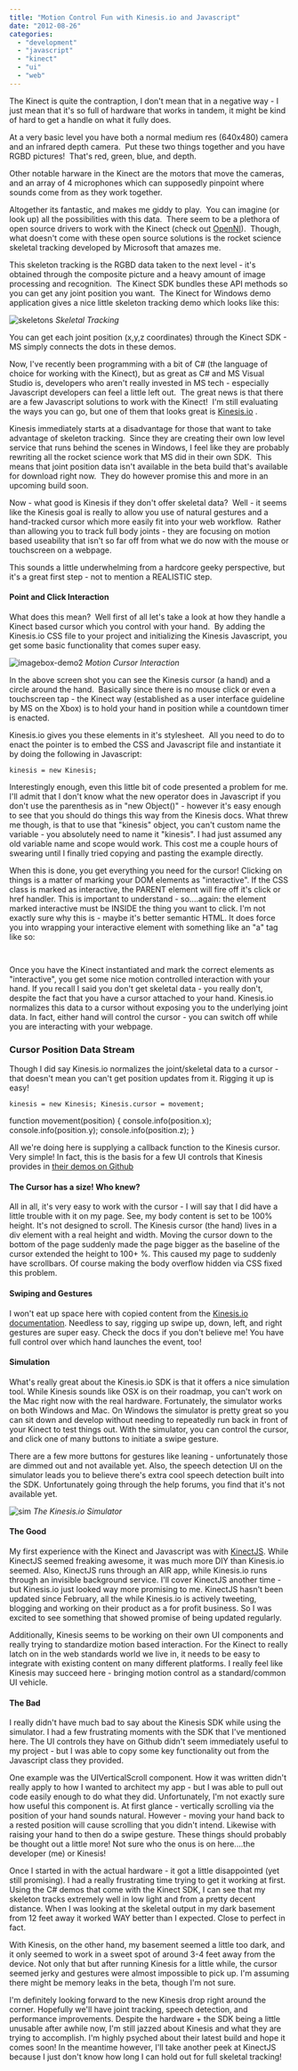 ```yaml
---
title: "Motion Control Fun with Kinesis.io and Javascript"
date: "2012-08-26"
categories:
  - "development"
  - "javascript"
  - "kinect"
  - "ui"
  - "web"
---
```


The Kinect is quite the contraption, I don't mean that in a negative way - I just mean that it's so full of hardware that works in tandem, it might be kind of hard to get a handle on what it fully does.

At a very basic level you have both a normal medium res (640x480) camera and an infrared depth camera.  Put these two things together and you have RGBD pictures!  That's red, green, blue, and depth.

Other notable harware in the Kinect are the motors that move the cameras, and an array of 4 microphones which can supposedly pinpoint where sounds come from as they work together.

Altogether its fantastic, and makes me giddy to play.  You can imagine (or look up) all the possibilities with this data.  There seem to be a plethora of open source drivers to work with the Kinect (check out [OpenNI](http://openni.org/)).  Though, what doesn't come with these open source solutions is the rocket science skeletal tracking developed by Microsoft that amazes me.

This skeleton tracking is the RGBD data taken to the next level - it's obtained through the composite picture and a heavy amount of image processing and recognition.  The Kinect SDK bundles these API methods so you can get any joint position you want.  The Kinect for Windows demo application gives a nice little skeleton tracking demo which looks like this:

![skeletons](https://d2ypg8o05lff0b.cloudfront.net/wp-content/uploads/2012/08/skeletons.jpg)
*Skeletal Tracking*

You can get each joint position (x,y,z coordinates) through the Kinect SDK - MS simply connects the dots in these demos.

Now, I've recently been programming with a bit of C# (the language of choice for working with the Kinect), but as great as C# and MS Visual Studio is, developers who aren't really invested in MS tech - especially Javascript developers can feel a little left out.  The great news is that there are a few Javascript solutions to work with the Kinect!  I'm still evaluating the ways you can go, but one of them that looks great is [Kinesis.io](http://kinesis.io/) .

Kinesis immediately starts at a disadvantage for those that want to take advantage of skeleton tracking.  Since they are creating their own low level service that runs behind the scenes in Windows, I feel like they are probably rewriting all the rocket science work that MS did in their own SDK.  This means that joint position data isn't available in the beta build that's available for download right now.  They do however promise this and more in an upcoming build soon.

Now - what good is Kinesis if they don't offer skeletal data?  Well - it seems like the Kinesis goal is really to allow you use of natural gestures and a hand-tracked cursor which more easily fit into your web workflow.  Rather than allowing you to track full body joints - they are focusing on motion based useability that isn't so far off from what we do now with the mouse or touchscreen on a webpage.

This sounds a little underwhelming from a hardcore geeky perspective, but it's a great first step - not to mention a REALISTIC step.

#### Point and Click Interaction

What does this mean?  Well first of all let's take a look at how they handle a Kinect based cursor which you control with your hand.  By adding the Kinesis.io CSS file to your project and initializing the Kinesis Javascript, you get some basic functionality that comes super easy.

![imagebox-demo2](https://d2ypg8o05lff0b.cloudfront.net/wp-content/uploads/2012/08/imagebox-demo21.jpg)
*Motion Cursor Interaction*

In the above screen shot you can see the Kinesis cursor (a hand) and a circle around the hand.  Basically since there is no mouse click or even a touchscreen tap - the Kinect way (established as a user interface guideline by MS on the Xbox) is to hold your hand in position while a countdown timer is enacted.

Kinesis.io gives you these elements in it's stylesheet.  All you need to do to enact the pointer is to embed the CSS and Javascript file and instantiate it by doing the following in Javascript:

`kinesis = new Kinesis;`

Interestingly enough, even this little bit of code presented a problem for me. I'll admit that I don't know what the new operator does in Javascript if you don't use the parenthesis as in "new Object()" - however it's easy enough to see that you should do things this way from the Kinesis docs. What threw me though, is that to use that "kinesis" object, you can't custom name the variable - you absolutely need to name it "kinesis". I had just assumed any old variable name and scope would work. This cost me a couple hours of swearing until I finally tried copying and pasting the example directly.

When this is done, you get everything you need for the cursor! Clicking on things is a matter of marking your DOM elements as "interactive". If the CSS class is marked as interactive, the PARENT element will fire off it's click or href handler. This is important to understand - so....again: the element marked interactive must be INSIDE the thing you want to click. I'm not exactly sure why this is - maybe it's better semantic HTML. It does force you into wrapping your interactive element with something like an "a" tag like so:

`  `

Once you have the Kinect instantiated and mark the correct elements as "interactive", you get some nice motion controlled interaction with your hand. If you recall I said you don't get skeletal data - you really don't, despite the fact that you have a cursor attached to your hand. Kinesis.io normalizes this data to a cursor without exposing you to the underlying joint data. In fact, either hand will control the cursor - you can switch off while you are interacting with your webpage.

### Cursor Position Data Stream

Though I did say Kinesis.io normalizes the joint/skeletal data to a cursor - that doesn't mean you can't get position updates from it. Rigging it up is easy!

`kinesis = new Kinesis; Kinesis.cursor = movement;`

function movement(position) { console.info(position.x); console.info(position.y); console.info(position.z); }

All we're doing here is supplying a callback function to the Kinesis cursor. Very simple! In fact, this is the basis for a few UI controls that Kinesis provides in [their demos on Github](https://github.com/Kinesis-io/examples)

#### The Cursor has a size! Who knew?

All in all, it's very easy to work with the cursor - I will say that I did have a little trouble with it on my page. See, my body content is set to be 100% height. It's not designed to scroll. The Kinesis cursor (the hand) lives in a div element with a real height and width. Moving the cursor down to the bottom of the page suddenly made the page bigger as the baseline of the cursor extended the height to 100+ %. This caused my page to suddenly have scrollbars. Of course making the body overflow hidden via CSS fixed this problem.

#### Swiping and Gestures

I won't eat up space here with copied content from the [Kinesis.io documentation](http://docs.kinesis.io/gestures). Needless to say, rigging up swipe up, down, left, and right gestures are super easy. Check the docs if you don't believe me! You have full control over which hand launches the event, too!

#### Simulation

What's really great about the Kinesis.io SDK is that it offers a nice simulation tool. While Kinesis sounds like OSX is on their roadmap, you can't work on the Mac right now with the real hardware. Fortunately, the simulator works on both Windows and Mac. On Windows the simulator is pretty great so you can sit down and develop without needing to repeatedly run back in front of your Kinect to test things out. With the simulator, you can control the cursor, and click one of many buttons to initiate a swipe gesture.

There are a few more buttons for gestures like leaning - unfortunately those are dimmed out and not available yet. Also, the speech detection UI on the simulator leads you to believe there's extra cool speech detection built into the SDK. Unfortunately going through the help forums, you find that it's not available yet.

![sim](https://d2ypg8o05lff0b.cloudfront.net/wp-content/uploads/2012/08/sim.jpg)
*The Kinesis.io Simulator*

#### The Good

My first experience with the Kinect and Javascript was with [KinectJS](http://kinect.childnodes.com/). While KinectJS seemed freaking awesome, it was much more DIY than Kinesis.io seemed. Also, KinectJS runs through an AIR app, while Kinesis.io runs through an invisible background service. I'll cover KinectJS another time - but Kinesis.io just looked way more promising to me. KinectJS hasn't been updated since February, all the while Kinesis.io is actively tweeting, blogging and working on their product as a for profit business. So I was excited to see something that showed promise of being updated regularly.

Additionally, Kinesis seems to be working on their own UI components and really trying to standardize motion based interaction. For the Kinect to really latch on in the web standards world we live in, it needs to be easy to integrate with existing content on many different platforms. I really feel like Kinesis may succeed here - bringing motion control as a standard/common UI vehicle.

#### The Bad

I really didn't have much bad to say about the Kinesis SDK while using the simulator. I had a few frustrating moments with the SDK that I've mentioned here. The UI controls they have on Github didn't seem immediately useful to my project - but I was able to copy some key functionality out from the Javascript class they provided.

One example was the UIVerticalScroll component. How it was written didn't really apply to how I wanted to architect my app - but I was able to pull out code easily enough to do what they did. Unfortunately, I'm not exactly sure how useful this component is. At first glance - vertically scrolling via the position of your hand sounds natural. However - moving your hand back to a rested position will cause scrolling that you didn't intend. Likewise with raising your hand to then do a swipe gesture. These things should probably be thought out a little more! Not sure who the onus is on here....the developer (me) or Kinesis!

Once I started in with the actual hardware - it got a little disappointed (yet still promising). I had a really frustrating time trying to get it working at first. Using the C# demos that come with the Kinect SDK, I can see that my skeleton tracks extremely well in low light and from a pretty decent distance. When I was looking at the skeletal output in my dark basement from 12 feet away it worked WAY better than I expected. Close to perfect in fact.

With Kinesis, on the other hand, my basement seemed a little too dark, and it only seemed to work in a sweet spot of around 3-4 feet away from the device. Not only that but after running Kinesis for a little while, the cursor seemed jerky and gestures were almost impossible to pick up. I'm assuming there might be memory leaks in the beta, though I'm not sure.

I'm definitely looking forward to the new Kinesis drop right around the corner. Hopefully we'll have joint tracking, speech detection, and performance improvements. Despite the hardware + the SDK being a little unusable after awhile now, I'm still jazzed about Kinesis and what they are trying to accomplish. I'm highly psyched about their latest build and hope it comes soon! In the meantime however, I'll take another peek at KinectJS because I just don't know how long I can hold out for full skeletal tracking!
